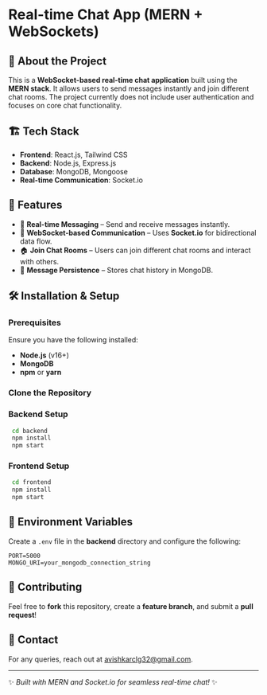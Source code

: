 # Real-time Chat App (MERN + WebSockets)

## 🚀 About the Project
This is a **WebSocket-based real-time chat application** built using the **MERN stack**. It allows users to send messages instantly and join different chat rooms. The project currently does not include user authentication and focuses on core chat functionality.

## 🏗️ Tech Stack
- **Frontend**: React.js, Tailwind CSS
- **Backend**: Node.js, Express.js
- **Database**: MongoDB, Mongoose
- **Real-time Communication**: Socket.io

## 🎯 Features
- 💬 **Real-time Messaging** – Send and receive messages instantly.
- 🔄 **WebSocket-based Communication** – Uses **Socket.io** for bidirectional data flow.
- 🏠 **Join Chat Rooms** – Users can join different chat rooms and interact with others.
- 📜 **Message Persistence** – Stores chat history in MongoDB.

## 🛠️ Installation & Setup
### Prerequisites
Ensure you have the following installed:
- **Node.js** (v16+)
- **MongoDB**
- **npm** or **yarn**

### Clone the Repository

### Backend Setup
```sh
 cd backend
 npm install
 npm start
```

### Frontend Setup
```sh
 cd frontend
 npm install
 npm start
```

## 📌 Environment Variables
Create a `.env` file in the **backend** directory and configure the following:
```
PORT=5000
MONGO_URI=your_mongodb_connection_string
```

## 🤝 Contributing
Feel free to **fork** this repository, create a **feature branch**, and submit a **pull request**!

## 📧 Contact
For any queries, reach out at [avishkarclg32@gmail.com](mailto:avishkarclg32@gmail.com).

---
✨ *Built with MERN and Socket.io for seamless real-time chat!* ✨
